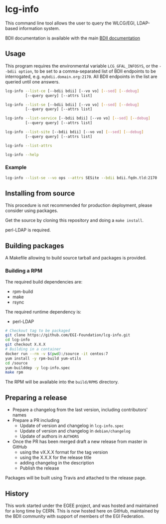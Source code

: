 # lcg-info

This command line tool allows the user to query the WLCG/EGI, LDAP-based
information system.

BDII documentation is available with the main [BDII
documentation](https://gridinfo-documentation.readthedocs.io/)

## Usage

This program requires the environmental variable `LCG_GFAL_INFOSYS`, or the
`--bdii option`, to be set to a comma-separated list of BDII endpoints to be
interrogated, e.g. `mybdii.domain.org:2170`. All BDII endpoints in the list are
queried until one answers.

```sh
lcg-info --list-ce [--bdii bdii] [--vo vo] [--sed] [--debug]
         [--query query] [--attrs list]

lcg-info --list-se [--bdii bdii] [--vo vo] [--sed] [--debug]
         [--query query] [--attrs list]

lcg-info --list-service [--bdii bdii] [--vo vo] [--sed] [--debug]
         [--query query] [--attrs list]

lcg-info --list-site [--bdii bdii] [--vo vo] [--sed] [--debug]
         [--query query] [--attrs list]

lcg-info --list-attrs

lcg-info --help
```

### Example

```sh
lcg-info --list-se --vo ops --attrs SESite --bdii bdii.fqdn.tld:2170
```

## Installing from source

This procedure is not recommended for production deployment, please consider
using packages.

Get the source by cloning this repository and doing a `make install`.

perl-LDAP is required.

## Building packages

A Makefile allowing to build source tarball and packages is provided.

### Building a RPM

The required build dependencies are:

- rpm-build
- make
- rsync

The required runtime dependency is:

- perl-LDAP

```sh
# Checkout tag to be packaged
git clone https://github.com/EGI-Foundation/lcg-info.git
cd lcg-info
git checkout X.X.X
# Building in a container
docker run --rm -v $(pwd):/source -it centos:7
yum install -y rpm-build yum-utils
cd /source
yum-builddep -y lcg-info.spec
make rpm
```

The RPM will be available into the `build/RPMS` directory.

## Preparing a release

- Prepare a changelog from the last version, including contributors' names
- Prepare a PR including
  - Update of version and changelog in `lcg-info.spec`
  - Update of version and changelog in `debian/changelog`
  - Update of authors in `AUTHORS`
- Once the PR has been merged draft a new release from master in GitHub
  - using the vX.X.X format for the tag version
  - using the X.X.X for the release title
  - adding changelog in the description
  - Publish the release

Packages will be built using Travis and attached to the release page.

## History

This work started under the EGEE project, and was hosted and maintained for a
long time by CERN.
This is now hosted here on GitHub, maintained by the BDII community with
support of members of the EGI Federation.
